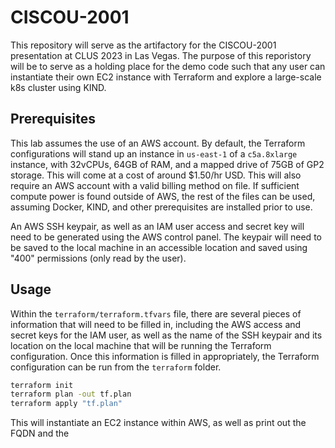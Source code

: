# CISCOU-2001

This repository will serve as the artifactory for the CISCOU-2001 presentation at CLUS 2023 in Las Vegas.  The purpose of this reporistory will be to serve as a holding place for the demo code such that any user can instantiate their own EC2 instance with Terraform and explore a large-scale k8s cluster using KIND.

## Prerequisites
This lab assumes the use of an AWS account.  By default, the Terraform configurations will stand up an instance in `us-east-1` of a `c5a.8xlarge` instance, with 32vCPUs, 64GB of RAM, and a mapped drive of 75GB of GP2 storage.  This will come at a cost of around $1.50/hr USD.  This will also require an AWS account with a valid billing method on file.  If sufficient compute power is found outside of AWS, the rest of the files can be used, assuming Docker, KIND, and other prerequisites are installed prior to use.

An AWS SSH keypair, as well as an IAM user access and secret key will need to be generated using the AWS control panel.  The keypair will need to be saved to the local machine in an accessible location and saved using "400" permissions (only read by the user).

## Usage

Within the `terraform/terraform.tfvars` file, there are several pieces of information that will need to be filled in, including the AWS access and secret keys for the IAM user, as well as the name of the SSH keypair and its location on the local machine that will be running the Terraform configuration.  Once this information is filled in appropriately, the Terraform configuration can be run from the `terraform` folder.

```bash
terraform init
terraform plan -out tf.plan
terraform apply "tf.plan"
```

This will instantiate an EC2 instance within AWS, as well as print out the FQDN and the 
